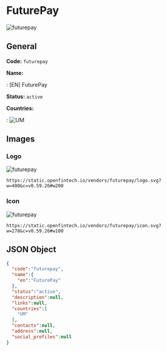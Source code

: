 
# FuturePay 
![futurepay](https://static.openfintech.io/vendors/futurepay/logo.svg?w=400&c=v0.59.26#w200)  

## General 
 
**Code:** `futurepay` 
 
**Name:** 
 
:	[EN] FuturePay 
 
**Status:** `active` 
 
 
**Countries:** 
 
:	![UM](https://cdnjs.cloudflare.com/ajax/libs/flag-icon-css/3.3.0/flags/4x3/um.svg#w24)  

## Images 

### Logo 
 
![futurepay](https://static.openfintech.io/vendors/futurepay/logo.svg?w=400&c=v0.59.26#w200)  

```
https://static.openfintech.io/vendors/futurepay/logo.svg?w=400&c=v0.59.26#w200
```  

### Icon 
 
![futurepay](https://static.openfintech.io/vendors/futurepay/icon.svg?w=278&c=v0.59.26#w100)  

```
https://static.openfintech.io/vendors/futurepay/icon.svg?w=278&c=v0.59.26#w100
```  

## JSON Object 

```json
{
  "code":"futurepay",
  "name":{
    "en":"FuturePay"
  },
  "status":"active",
  "description":null,
  "links":null,
  "countries":[
    "UM"
  ],
  "contacts":null,
  "address":null,
  "social_profiles":null
}
```  
